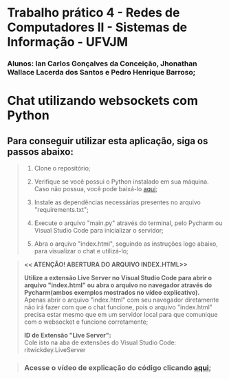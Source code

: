 # Trabalho prático 4 - Redes de Computadores II - Sistemas de Informação - UFVJM
### Alunos: Ian Carlos Gonçalves da Conceição, Jhonathan Wallace Lacerda dos Santos e Pedro Henrique Barroso;

# Chat utilizando websockets com Python

## Para conseguir utilizar esta aplicação, siga os passos abaixo:

> 1. Clone o repositório;
>
> 2. Verifique se você possui o Python instalado em sua máquina. Caso não possua, você pode baixá-lo [aqui](https://www.python.org/downloads/);
>
> 3. Instale as dependências necessárias presentes no arquivo "requirements.txt";
>
> 4. Execute o arquivo "main.py" através do terminal, pelo Pycharm ou Visual Studio Code para inicializar o servidor;
>
> 5. Abra o arquivo "index.html", seguindo as instruções logo abaixo, para visualizar o chat e utilizá-lo;

> <strong> << ATENÇÃO! ABERTURA DO ARQUIVO INDEX.HTML>>
>
> Utilize a extensão Live Server no Visual Studio Code para abrir o arquivo "index.html" ou abra o arquivo no navegador através do Pycharm(ambos exemplos mostrados no vídeo explicativo). </strong> 
> <br> Apenas abrir o arquivo "index.html" com seu navegador diretamente não irá fazer com que o chat funcione, pois o arquivo "index.html" precisa estar mesmo que em um servidor local para que comunique com o websocket e funcione corretamente;
> 
> <strong> ID de Extensão "Live Server": </strong>
> <br> Cole isto na aba de extensões do Visual Studio Code: ritwickdey.LiveServer

> ### Acesse o vídeo de explicação do código clicando [aqui](https://drive.google.com/);